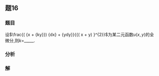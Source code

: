 ## 题16
### 题目
设$\frac{( {x + {ky}}) {dx} + {ydy}}{{( x + y) }^{2}}$为某二元函数$u( {x, y})$的全微分,则$k =$_____.
### 分析

### 解